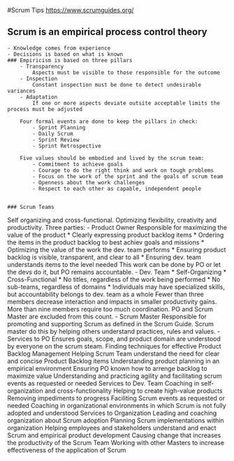 #Scrum Tips
https://www.scrumguides.org/
## Scrum is an empirical process control theory
	- Knowledge comes from experience
	- Decisions is based on what is known
	### Empiricism is based on three pillars
		- Transparency 
			Aspects must be visible to those responsible for the outcome
		- Inspection
			Constant inspection must be done to detect undesirable variances
		- Adaptation
			If one or more aspects deviate outsite acceptable limits the process must be adjusted

		Four formal events are done to keep the pillars in check:
			- Sprint Planning
			- Daily Scrum
			- Sprint Review
			- Sprint Retrospective

		Five values should be embodied and lived by the scrum team:
			- Commitment to achieve goals
			- Courage to do the right think and work on tough problems
			- Focus on the work of the sprint and the goals of scrum team
			- Openness about the work challenges
			- Respect to each other as capable, independent people


	### Scrum Teams 
  Self organizing and cross-functional. Optimizing flexibility, creativity and productivity.
		Three parties:
			- Product Owner
				Responsible for maximizing the value of the product
					* Clearly expressing product backlog items
					* Ordering the items in the product backlog to best achiev goals and missions
					* Optimizing the value of the work the dev. team performs
					* Ensuring product backlog is visible, transparent, and clear to all
					* Ensuring dev. team understands items to the level needed
				This work can be done by PO or let the devs do it, but PO remains accountable.
			- Dev. Team
				* Self-Organizing
				* Cross-Functional
				* No titles, regardless of the work being performed
				* No sub-teams, regardless of domains
				* Individuals may have specialized skills, but accountability belongs to  dev. team as a whole
				Fewer than three members decrease interaction and impacts in smaller productivity gains. More than nine members require too much coordination. PO and Scrum Master are excluded from this count.
			- Scrum Master
				Responsible for promoting and supporting Scrum as defined in the Scrum Guide. Scrum master do this by helping others understand practices, rules and values.
				- Services to PO
					Ensures goals, scope, and product domain are understood by everyone on the scrum steam.
					Finding techniques for effective Product Backlog Management
					Helping Scrum Team understand the need for clear and concise Product Backlog items
					Understanding product planning in an empirical environment
					Ensuring PO known how to arrenge backlog to maximize value
					Understanding and practicing agility and facilitating scrum events as requested or needed
				Services to Dev. Team
					Coaching in self-organization and cross-functionality
					Helping to create high-value products
					Removing impediments to progress
					Faciliting Scrum events as requested or needed
					Coaching in organizational environments in which Scrum is not fully adopted and understood
				Services to Organization
					Leading and coaching organization about Scrum adoption
					Planning Scrum implementations within organization
					Helping employees and stakeholders understand and enact Scrum and empirical product development
					Causing change that increases the productivity of the Scrum Team
					Working with other Masters to increase effectiveness of the application of Scrum
